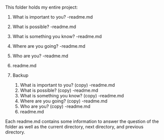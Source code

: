 This folder holds my entire project:

1. What is important to you?
	-readme.md
2. What is possible?
	-readme.md
3. What is something you know?
	-readme.md
4. Where are you going?
	-readme.md
5. Who are you?
	-readme.md
6. readme.md

7. Backup

	1. What is important to you? (copy)
		-readme.md
	2. What is possible? (copy)
		-readme.md
	3. What is something you know? (copy)
		-readme.md
	4. Where are you going? (copy)
		-readme.md
	5. Who are you? (copy)
		-readme.md
	6. readme.md

Each readme.md contains some information to answer the question of the 
folder as well as the current directory, next directory, and previous 
directory.
